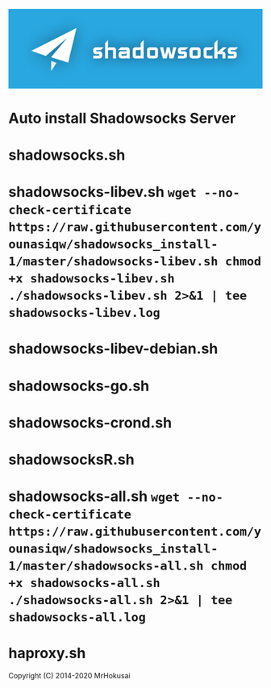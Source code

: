 ![Shadowsocks](https://github.com/younasiqw/shadowsocks_install-1/raw/master/shadowsocks.png)
# Auto install Shadowsocks Server

shadowsocks.sh
===============
  shadowsocks-libev.sh
`wget --no-check-certificate https://raw.githubusercontent.com/younasiqw/shadowsocks_install-1/master/shadowsocks-libev.sh
chmod +x shadowsocks-libev.sh
./shadowsocks-libev.sh 2>&1 | tee shadowsocks-libev.log`
===============
shadowsocks-libev-debian.sh
===============
shadowsocks-go.sh
===============
shadowsocks-crond.sh
===============
shadowsocksR.sh
===============
   shadowsocks-all.sh
`wget --no-check-certificate https://raw.githubusercontent.com/younasiqw/shadowsocks_install-1/master/shadowsocks-all.sh
chmod +x shadowsocks-all.sh
./shadowsocks-all.sh 2>&1 | tee shadowsocks-all.log`
==================
haproxy.sh
===============
Copyright (C) 2014-2020 MrHokusai
